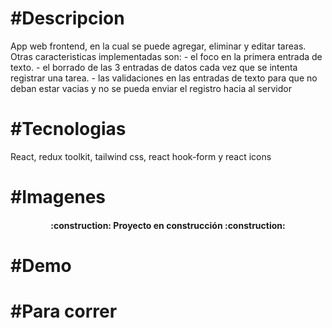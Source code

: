 <strong><h1>#Descripcion</h1></strong>
<p>App web frontend, en la cual se puede agregar, eliminar y editar tareas. Otras caracteristicas implementadas son:
- el foco en la primera entrada de texto.
- el borrado de las 3 entradas de datos cada vez que se intenta registrar una tarea.
- las validaciones en las entradas de texto para que no deban estar vacias y no se pueda enviar el registro hacia al servidor 
</p>

<strong><h1>#Tecnologias</h1></strong>
<p>React, redux toolkit, tailwind css, react hook-form y react icons</p>

<strong><h1>#Imagenes</h1></strong>

<h4 align="center">
:construction: Proyecto en construcción :construction:
</h4>

<strong><h1>#Demo</h1></strong>

<strong><h1>#Para correr</h1></strong>

